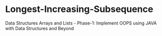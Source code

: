 # Longest-Increasing-Subsequence
Data Structures Arrays and Lists - Phase-1: Implement OOPS using JAVA with Data Structures and Beyond
